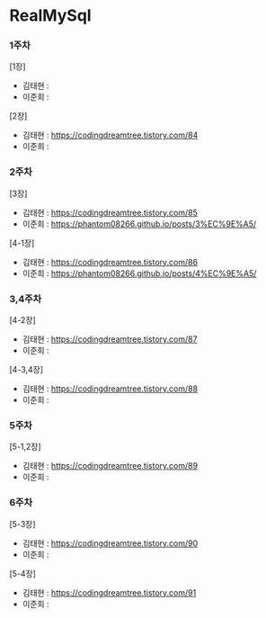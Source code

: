 # RealMySql




### 1주차
[1장]
- 김태현 :   
- 이준희 : 

[2장]
- 김태현 : https://codingdreamtree.tistory.com/84 
- 이준희 : 


### 2주차
[3장]
- 김태현 : https://codingdreamtree.tistory.com/85
- 이준희 : https://phantom08266.github.io/posts/3%EC%9E%A5/

[4-1장]
- 김태현 : https://codingdreamtree.tistory.com/86
- 이준희 : https://phantom08266.github.io/posts/4%EC%9E%A5/
  

### 3,4주차
[4-2장]
- 김태현 : https://codingdreamtree.tistory.com/87
- 이준희 : 

[4-3,4장]
- 김태현 : https://codingdreamtree.tistory.com/88
- 이준희 :  
  

### 5주차
[5-1,2장]
- 김태현 : https://codingdreamtree.tistory.com/89
- 이준희 : 


### 6주차
[5-3장]
- 김태현 : https://codingdreamtree.tistory.com/90
- 이준희 :

[5-4장]
- 김태현 : https://codingdreamtree.tistory.com/91
- 이준희 : 
